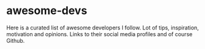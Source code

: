 # awesome-devs
Here is a curated list of awesome developers I follow. Lot of tips, inspiration, motivation and opinions.  Links to their social media profiles and of course Github.
